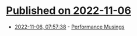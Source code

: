 # [Published on 2022-11-06](index.md)

* [2022-11-06, 07:57:38](https://lobste.rs/s/37rlgn/performance_musings) - [Performance Musings](https://blog.broulik.de/2022/11/performance-musings/)
